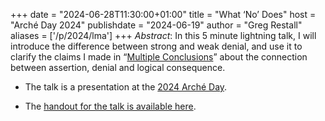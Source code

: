 +++
date = "2024-06-28T11:30:00+01:00"
title = "What ‘No’ Does"
host = "Arché Day 2024"
publishdate = "2024-06-19"
author = "Greg Restall"
aliases = ['/p/2024/lma']
+++
*Abstract*: In this 5 minute lightning talk, I will introduce the difference between strong and weak denial, and use it to clarify the claims I made in “[Multiple Conclusions](https://consequently.org/writing/multipleconclusions/)” about the connection between assertion, denial and logical consequence.


* The talk is a presentation at the [2024 Arché Day](https://www.st-andrews.ac.uk/arche/event/all-arche-research-day/).

* The [handout for the talk is available here](/handouts/what-no-does.pdf).

